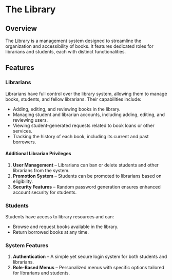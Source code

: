 # The Library

## Overview
The Library is a management system designed to streamline the organization and accessibility of books. It features dedicated roles for librarians and students, each with distinct functionalities.

## Features

### Librarians
Librarians have full control over the library system, allowing them to manage books, students, and fellow librarians. Their capabilities include:
- Adding, editing, and reviewing books in the library.
- Managing student and librarian accounts, including adding, editing, and reviewing users.
- Viewing student-generated requests related to book loans or other services.
- Tracking the history of each book, including its current and past borrowers.

#### Additional Librarian Privileges
1. **User Management** – Librarians can ban or delete students and other librarians from the system.
2. **Promotion System** – Students can be promoted to librarians based on eligibility.
3. **Security Features** – Random password generation ensures enhanced account security for students.

### Students
Students have access to library resources and can:
- Browse and request books available in the library.
- Return borrowed books at any time.

### System Features
1. **Authentication** – A simple yet secure login system for both students and librarians.
2. **Role-Based Menus** – Personalized menus with specific options tailored for librarians and students.
